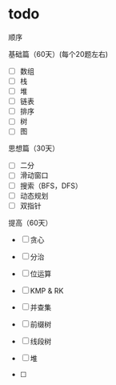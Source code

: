 # todo

顺序

基础篇（60天）(每个20题左右)
- [ ] 数组
- [ ] 栈
- [ ] 堆
- [ ] 链表
- [ ] 排序
- [ ] 树
- [ ] 图

思想篇（30天）

- [ ] 二分
- [ ] 滑动窗口
- [ ] 搜索（BFS，DFS）
- [ ] 动态规划
- [ ] 双指针

提高（60天）

- [ ] 贪心
- [ ] 分治
- [ ] 位运算
- [ ] KMP & RK
- [ ] 并查集
- [ ] 前缀树
- [ ] 线段树
- [ ] 堆

- [ ] 